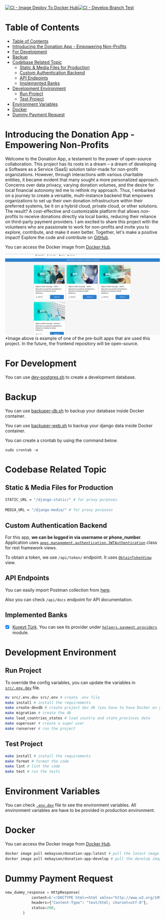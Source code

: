 [![CI - Image Deploy To Docker Hub](https://github.com/mebaysan/donation-app/actions/workflows/ci.yaml/badge.svg)](https://github.com/mebaysan/donation-app/actions/workflows/ci.yaml)[![CI - Develop Branch Test](https://github.com/mebaysan/donation-app/actions/workflows/ci-develop.yaml/badge.svg)](https://github.com/mebaysan/donation-app/actions/workflows/ci-develop.yaml)

# Table of Contents

- [Table of Contents](#table-of-contents)
- [Introducing the Donation App - Empowering Non-Profits](#introducing-the-donation-app---empowering-non-profits)
- [For Development](#for-development)
- [Backup](#backup)
- [Codebase Related Topic](#codebase-related-topic)
  - [Static \& Media Files for Production](#static--media-files-for-production)
  - [Custom Authentication Backend](#custom-authentication-backend)
  - [API Endpoints](#api-endpoints)
  - [Implemented Banks](#implemented-banks)
- [Development Environment](#development-environment)
  - [Run Project](#run-project)
  - [Test Project](#test-project)
- [Environment Variables](#environment-variables)
- [Docker](#docker)
- [Dummy Payment Request](#dummy-payment-request)

# Introducing the Donation App - Empowering Non-Profits

Welcome to the Donation App, a testament to the power of open-source collaboration. This project has its roots in a
dream – a dream of developing a Software as a Service (SaaS) solution tailor-made for non-profit organizations. However,
through interactions with various charitable entities, it became evident that many sought a more personalized approach.
Concerns over data privacy, varying donation volumes, and the desire for local financial autonomy led me to rethink my
approach. Thus, I embarked on a journey to create a versatile, multi-instance backend that empowers organizations to set
up their own donation infrastructure within their preferred systems, be it on a hybrid cloud, private cloud, or other
solutions. The result? A cost-effective and customizable platform that allows non-profits to receive donations directly
via local banks, reducing their reliance on third-party payment providers. I am excited to share this project with the
volunteers who are passionate to work for non-profits and invite you to explore, contribute, and make it even better.
Together, let's make a positive impact! Explore the code and contribute
on [GitHub](https://github.com/mebaysan/donation-app).

You can access the Docker image from [Docker Hub](https://hub.docker.com/r/mebaysan/donation-app).

![Donation App](./readme/wallpaper.png)
*Image above is example of one of the pre-built apps that are used this project. In the future, the frontend repository
will be open-source.

# For Development

You can use [dev-postgres.sh](scripts/dev-postgres.sh) to create a development database.

# Backup

You can use [backuper-db.sh](scripts/backuper-db.sh) to backup your database inside Docker container.

You can use [backuper-web.sh](scripts/backuper-web.sh) to backup your django data inside Docker container.

You can create a crontab by using the command below.

```
sudo crontab -e
```

# Codebase Related Topic

## Static & Media Files for Production

```bash
STATIC_URL = "/django-static/" # for proxy purposes

MEDIA_URL = "/django-media/" # for proxy purposes
```

## Custom Authentication Backend

For this app, **we can be logged in via username or phone_number**. Application
uses [`apps.management.authentication.JWTAuthentication`](./src/apps/management/authentication.py) class for rest
framework views.

To obtain a token, we use `/api/token/` endpoint. It uses [`ObtainTokenView`](./src/apps/management/api/views.py) view.

## API Endpoints

You can easily import Postman collection from [here](./postman/BaysanSoft-Donation-App.postman_collection.json).

Also you can check `/api/docs` endpoint for API documentation.


## Implemented Banks

- [x] [Kuveyt Türk](https://www.kuveytturk.com.tr/). You can see its provider under
  [`helpers.payment.providers`](./src/helpers/payment/providers.py#L202) module.

# Development Environment

## Run Project

To override the config variables, you can update the variables in [`src/.env.dev`](./src/.env.dev) file.

```bash
mv src/.env.dev src/.env # create .env file
make install # install the requirements
make create-devdb # create project dev db (you have to have Docker on your machine)
make migration # create the db
make load_countries_states # load country and state_provinces data
make superuser # create a super user 
make runserver # run the project
```

## Test Project

```bash
make install # install the requirements
make format # format the code
make lint # lint the code
make test # run the tests
```

# Environment Variables

You can check [`.env.dev`](./src/.env.dev) file to see the environment variables. All environment variables are have to
be provided in production environment.

# Docker

You can access the Docker image from [Docker Hub](https://hub.docker.com/r/mebaysan/donation-app).

```bash
docker image pull mebaysan/donation-app:latest # pull the latest image
docker image pull mebaysan/donation-app:develop # pull the develop image
```

# Dummy Payment Request

```python
new_dummy_response = HttpResponse(
            content=b'<!DOCTYPE html><html xmlns="http://www.w3.org/1999/xhtml"><head runat="server">    <title></title></head><body onload="OnLoadEvent();">    <form name="downloadForm"        action="http://127.0.0.1:8000/api/payment/payment-fail/"        method="POST">         <input type="hidden"  name="AuthenticationResponse" value="%3c%3fxml+version%3d%221.0%22+encoding%3d%22utf-8%22%3f%3e%3cVPosTransactionResponseContract+xmlns%3axsd%3d%22http%3a%2f%2fwww.w3.org%2f2001%2fXMLSchema%22+xmlns%3axsi%3d%22http%3a%2f%2fwww.w3.org%2f2001%2fXMLSchema-instance%22%3e%3cIsEnrolled%3etrue%3c%2fIsEnrolled%3e%3cIsVirtual%3efalse%3c%2fIsVirtual%3e%3cResponseCode%3eCommonThreedControlsReturnedFail%3c%2fResponseCode%3e%3cResponseMessage%3e%c4%b0%c5%9flem+ger%c3%a7ekle%c5%9ftirilemedi.%3c%2fResponseMessage%3e%3cOrderId%3e0%3c%2fOrderId%3e%3cTransactionTime%3e0001-01-01T00%3a00%3a00%3c%2fTransactionTime%3e%3cMerchantOrderId%3edb926ff3-a12a-4a2c-88d5-7c15ce3c6494%3c%2fMerchantOrderId%3e%3cReferenceId%3e13144df6b8ad4bfb97c78236f1e610d9%3c%2fReferenceId%3e%3cMerchantId%3e57902%3c%2fMerchantId%3e%3cBusinessKey%3e0%3c%2fBusinessKey%3e%3c%2fVPosTransactionResponseContract%3e">        <!-- To support javascript unaware/disabled browsers -->        <noscript>    <center>Please click the submit button below.<br>    <input type="submit" name="submit" value="Submit"></center>  </noscript>    </form>    <script language="Javascript">         function OnLoadEvent() {document.downloadForm.submit();}   </script></body></html>',
            headers={"Content-Type": "text/html; charset=utf-8"},
            status=200,
        )
```